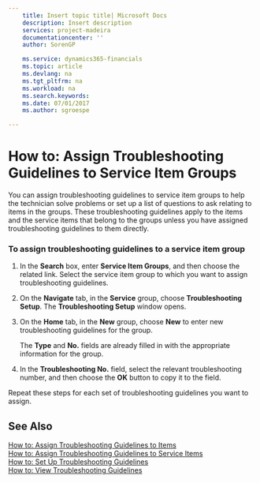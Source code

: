 ```yaml
---
    title: Insert topic title| Microsoft Docs
    description: Insert description
    services: project-madeira
    documentationcenter: ''
    author: SorenGP

    ms.service: dynamics365-financials
    ms.topic: article
    ms.devlang: na
    ms.tgt_pltfrm: na
    ms.workload: na
    ms.search.keywords:
    ms.date: 07/01/2017
    ms.author: sgroespe

---
```

# How to: Assign Troubleshooting Guidelines to Service Item Groups
You can assign troubleshooting guidelines to service item groups to help the technician solve problems or set up a list of questions to ask relating to items in the groups. These troubleshooting guidelines apply to the items and the service items that belong to the groups unless you have assigned troubleshooting guidelines to them directly.  
  
### To assign troubleshooting guidelines to a service item group  
  
1.  In the **Search** box, enter **Service Item Groups**, and then choose the related link. Select the service item group to which you want to assign troubleshooting guidelines.  
  
2.  On the **Navigate** tab, in the **Service** group, choose **Troubleshooting Setup**. The **Troubleshooting Setup** window opens.  
  
3.  On the **Home** tab, in the **New** group, choose **New** to enter new troubleshooting guidelines for the group.  
  
     The **Type** and **No.** fields are already filled in with the appropriate information for the group.  
  
4.  In the **Troubleshooting No.**  field, select the relevant troubleshooting number, and then choose the **OK** button to copy it to the field.  
  
 Repeat these steps for each set of troubleshooting guidelines you want to assign.  
  
## See Also  
 [How to: Assign Troubleshooting Guidelines to Items](../how-to-assign-troubleshooting-guidelines-to-items.md)   
 [How to: Assign Troubleshooting Guidelines to Service Items](../how-to-assign-troubleshooting-guidelines-to-service-items.md)   
 [How to: Set Up Troubleshooting Guidelines](../how-to-set-up-troubleshooting-guidelines.md)   
 [How to: View Troubleshooting Guidelines](../how-to-view-troubleshooting-guidelines.md)